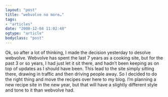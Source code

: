 ```yaml
---
layout: "post"
title: "webvolve no more…"
tags: 
- "articles"
date: "2008-12-04 11:02:40"
ogtype: "article"
bodyclass: "post"
---
```


Ok, so after a lot of thinking, I made the decision yesterday to desolve webvolve. Webvolve has spent the last 7 years as a cooking site, but for the past 3 or so years, I had just let it sit there, and hadn’t been keeping as on top of updates as I should have been. This lead to the site simply sitting there, drawing in traffic and then driving people away. So I decided to do the right thing and move the recipes over here to my blog. I’m planning a new recipe site in the new year, but that will have a slightly different style and tone to it than webvolve had.